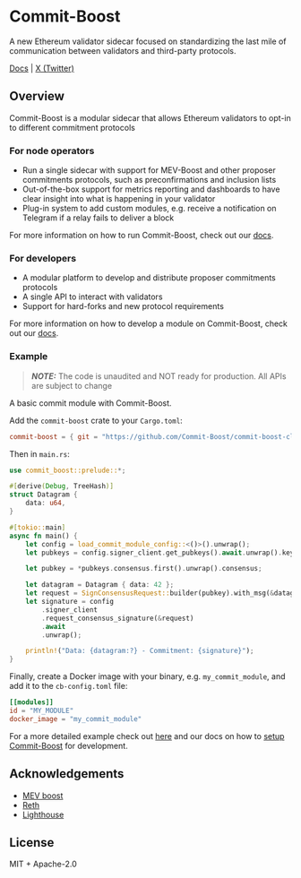 # Commit-Boost

A new Ethereum validator sidecar focused on standardizing the last mile of communication between validators and third-party protocols.

[Docs](https://commit-boost.github.io/commit-boost-client/) |
[X (Twitter)](https://x.com/Commit_Boost)

## Overview
Commit-Boost is a modular sidecar that allows Ethereum validators to opt-in to different commitment protocols

### For node operators
- Run a single sidecar with support for MEV-Boost and other proposer commitments protocols, such as preconfirmations and inclusion lists
- Out-of-the-box support for metrics reporting and dashboards to have clear insight into what is happening in your validator
- Plug-in system to add custom modules, e.g. receive a notification on Telegram if a relay fails to deliver a block

For more information on how to run Commit-Boost, check out our [docs](https://commit-boost.github.io/commit-boost-client/get_started/overview).

### For developers
- A modular platform to develop and distribute proposer commitments protocols
- A single API to interact with validators
- Support for hard-forks and new protocol requirements

For more information on how to develop a module on Commit-Boost, check out our [docs](https://commit-boost.github.io/commit-boost-client/category/developing).

### Example
> **_NOTE:_**  The code is unaudited and NOT ready for production. All APIs are subject to change

A basic commit module with Commit-Boost.

Add the `commit-boost` crate to your `Cargo.toml`:

```toml
commit-boost = { git = "https://github.com/Commit-Boost/commit-boost-client", rev = "..." }
```

Then in `main.rs`:

```rust
use commit_boost::prelude::*;

#[derive(Debug, TreeHash)]
struct Datagram {
    data: u64,
}

#[tokio::main]
async fn main() {
    let config = load_commit_module_config::<()>().unwrap();
    let pubkeys = config.signer_client.get_pubkeys().await.unwrap().keys;

    let pubkey = *pubkeys.consensus.first().unwrap().consensus;

    let datagram = Datagram { data: 42 };
    let request = SignConsensusRequest::builder(pubkey).with_msg(&datagram);
    let signature = config
        .signer_client
        .request_consensus_signature(&request)
        .await
        .unwrap();

    println!("Data: {datagram:?} - Commitment: {signature}");
}
```

Finally, create a Docker image with your binary, e.g. `my_commit_module`, and add it to the `cb-config.toml` file:

```toml
[[modules]]
id = "MY_MODULE"
docker_image = "my_commit_module"
```

For a more detailed example check out [here](/examples/da_commit) and our docs on how to [setup Commit-Boost](https://commit-boost.github.io/commit-boost-client/get_started/overview) for development.

## Acknowledgements
- [MEV boost](https://github.com/flashbots/mev-boost)
- [Reth](https://github.com/paradigmxyz/reth)
- [Lighthouse](https://github.com/sigp/lighthouse)

## License
MIT + Apache-2.0
